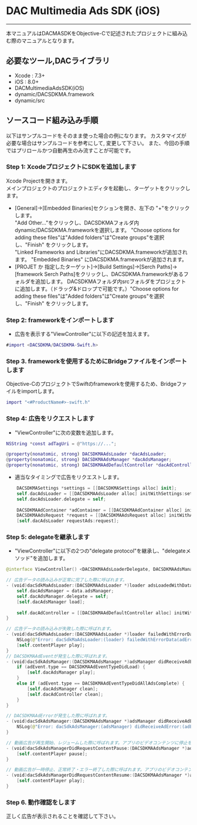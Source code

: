 # DAC Multimedia Ads SDK (iOS)
- - -
本マニュアルはDACMASDKをObjective-Cで記述されたプロジェクトに組み込む際のマニュアルとなります。

## 必要なツール,DACライブラリ
* Xcode : 7.3+
* iOS   : 8.0+
* DACMultimediaAdsSDK(iOS)
 * dynamic/DACSDKMA.framework
 * dynamic/src

## ソースコード組み込み手順
以下はサンプルコードをそのまま使った場合の例になります。 カスタマイズが必要な場合はサンプルコードを参考にして, 変更して下さい。
また、今回の手順ではプリロールかつ自動再生のみ流すことが可能です。

### Step 1: XcodeプロジェクトにSDKを追加します
Xcode Projectを開きます。  
メインプロジェクトのプロジェクトエディタを起動し、ターゲットをクリックします。
- [General]->[Embedded Binaries]セクションを開き、左下の "+"をクリックします。  
"Add Other..."をクリックし、DACSDKMAフォルダ内dynamic/DACSDKMA.frameworkを選択します。
"Choose options for adding these files"は"Added folders"は"Create groups"を選択し、"Finish" をクリックします。  
"Linked Frameworks and Libraries"にDACSDKMA.frameworkが追加されます。
"Embedded Binaries" にDACSDKMA.frameworkが追加されます。
- [PROJET か 指定したターゲット]->[Build Settings]->[Serch Paths]->[framework Serch Paths]をクリックし、DACSDKMA.frameworkがあるフォルダを追加します。
DACSDKMAフォルダ内srcフォルダをプロジェクトに追加します。（ドラッグ&ドロップで可能です。）"Choose options for adding these files"は"Added folders"は"Create groups"を選択し、"Finish" をクリックします。  

### Step 2: frameworkをインポートします
- 広告を表示する"ViewController"に以下の記述を加えます。

```ViewController.m
#import <DACSDKMA/DACSDKMA-Swift.h>
```

### Step 3. frameworkを使用するためにBridgeファイルをインポートします
Objective-CのプロジェクトでSwiftのframeworkを使用するため、Bridgeファイルをimportします。

```ViewController.m
import "<#ProductName#>-swift.h"
```

### Step 4: 広告をリクエストします

- "ViewController"に次の変数を追加します。

```ViewController.m
NSString *const adTagUri = @"https://..."; 

@property(nonatomic, strong) DACSDKMAAdsLoader *dacAdsLoader;
@property(nonatomic, strong) DACSDKMAAdsManager *dacAdsManager;
@property(nonatomic, strong) DACSDKMAAdDefaultController *dacAdController;
```

- 適当なタイミングで広告をリクエストします。

```ViewController.swift
    DACSDKMASettings *settings = [[DACSDKMASettings alloc] init];
    self.dacAdsLoader = [[DACSDKMAAdsLoader alloc] initWithSettings:settings];
    self.dacAdsLoader.delegate = self;
    
    DACSDKMAAdContainer *adContainer = [[DACSDKMAAdContainer alloc] initWithView:self.videoView companionSlots:nil];
    DACSDKMAAdsRequest *request = [[DACSDKMAAdsRequest alloc] initWithAdTagURI:adTagUri adContainer: adContainer contentPlayhead: nil];
    [self.dacAdsLoader requestAds:request];
```

### Step 5: delegateを継承します
- "ViewController"に以下の2つの"delegate protocol"を継承し、"delegateメソッド"を追加します。

```ViewController.swift
@interface ViewController() <DACSDKMAAdsLoaderDelegate, DACSDKMAAdsManagerDelegate>

// 広告データの読み込みが正常に完了した際に呼ばれます。
- (void)dacSdkMaAdsLoader:(DACSDKMAAdsLoader *)loader adsLoadedWithData:(DACSDKMAAdsLoadedData *)data {
    self.dacAdsManager = data.adsManager;
    self.dacAdsManager.delegate = self;
    [self.dacAdsManager load];
    
    self.dacAdController = [[DACSDKMAAdDefaultController alloc] initWithAdsManager:self.dacAdsManager];
}

// 広告データの読み込みが失敗した際に呼ばれます。
- (void)dacSdkMaAdsLoader:(DACSDKMAAdsLoader *)loader failedWithErrorData:(DACSDKMAAdLoadingErrorData *)adErrorData {
    NSLog(@"Error: dacSdkMaAdsLoader:(loader) failedWithErrorData(adErrorData) = %@", adErrorData.adError.message);
    [self.contentPlayer play];
}
// DACSDKMAAdEventが発生した際に呼ばれます。
- (void)dacSdkAdsManager:(DACSDKMAAdsManager *)adsManager didReceiveAdEvent:(DACSDKMAAdEvent *)adEvent {
    if (adEvent.type == DACSDKMAAdEventTypeDidLoad) {
        [self.dacAdsManager play];
    }
    else if (adEvent.type == DACSDKMAAdEventTypeDidAllAdsComplete) {
        [self.dacAdsManager clean];
        [self.dacAdController clean];
    }
}

// DACSDKMAAdErrorが発生した際に呼ばれます。
- (void)dacSdkAdsManager:(DACSDKMAAdsManager *)adsManager didReceiveAdError:(DACSDKMAAdError *)adError {
    NSLog(@"Error: dacSdkAdsManager:(adsManager) didReceiveAdError:(adError) = %@", adError.message);
}

// 動画広告が再生開始、レジュームした際に呼ばれます。アプリのビデオコンテンツに停止を要求します。
- (void)dacSdkAdsManagerDidRequestContentPause:(DACSDKMAAdsManager *)adsManager {
    [self.contentPlayer pause];
}

// 動画広告が一時停止、正常終了・エラー終了した際に呼ばれます。アプリのビデオコンテンツに再生を要求します。
- (void)dacSdkAdsManagerDidRequestContentResume:(DACSDKMAAdsManager *)adsManager {
    [self.contentPlayer play];
}
```

### Step 6. 動作確認をします
正しく広告が表示されることを確認して下さい。